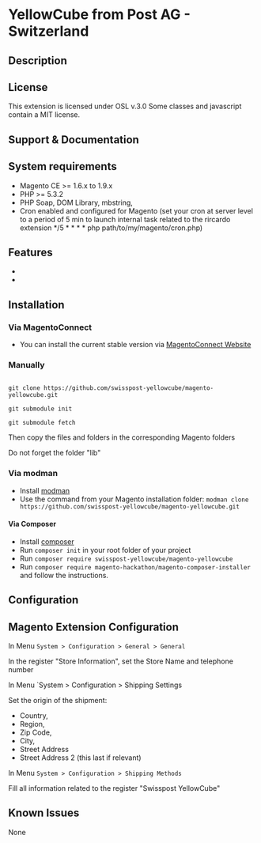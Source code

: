 # YellowCube from Post AG - Switzerland

## Description



## License

This extension is licensed under OSL v.3.0
Some classes and javascript contain a MIT license.

## Support & Documentation

## System requirements

- Magento CE >= 1.6.x to 1.9.x
- PHP >= 5.3.2
- PHP Soap, DOM Library, mbstring,
- Cron enabled and configured for Magento (set your cron at server level to a period of 5 min to launch internal task related to the rircardo extension
*/5 * * * * php path/to/my/magento/cron.php)

## Features

-
- 

## Installation

### Via MagentoConnect

- You can install the current stable version via [MagentoConnect Website](http://www.magentocommerce.com/magento-connect/)

### Manually



```

git clone https://github.com/swisspost-yellowcube/magento-yellowcube.git

git submodule init

git submodule fetch

```



Then copy the files and folders in the corresponding Magento folders

Do not forget the folder "lib"


### Via modman

- Install [modman](https://github.com/colinmollenhour/modman)
- Use the command from your Magento installation folder: `modman clone https://github.com/swisspost-yellowcube/magento-yellowcube.git`

#### Via Composer

- Install [composer](http://getcomposer.org/download/)
- Run `composer init` in your root folder of your project
- Run `composer require swisspost-yellowcube/magento-yellowcube`
- Run `composer require magento-hackathon/magento-composer-installer` and follow the instructions.


## Configuration

## Magento Extension Configuration

In Menu `System > Configuration > General > General`

In the register "Store Information", set the Store Name and telephone number

In Menu `System > Configuration > Shipping Settings

Set the origin of the shipment:
- Country,
- Region, 
- Zip Code,
- City, 
- Street Address
- Street Address 2 (this last if relevant)


In Menu `System > Configuration > Shipping Methods`

Fill all information related to the register "Swisspost YellowCube"

## Known Issues

None

